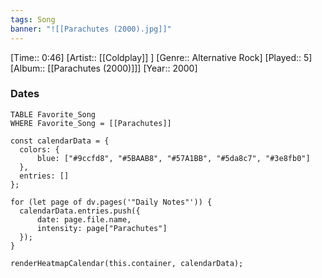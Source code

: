 ```yaml
---
tags: Song  
banner: "![[Parachutes (2000).jpg]]"
---
```

[Time:: 0:46]
[Artist:: [[Coldplay]] ]
[Genre:: Alternative Rock]
[Played:: 5]
[Album:: [[Parachutes (2000)]]]
[Year:: 2000]
### Dates
````dataview
TABLE Favorite_Song
WHERE Favorite_Song = [[Parachutes]]
````

  ```dataviewjs
const calendarData = { 
	colors: { 
		blue: ["#9ccfd8", "#5BAAB8", "#57A1BB", "#5da8c7", "#3e8fb0"] 
	}, 
	entries: [] 
}; 

for (let page of dv.pages('"Daily Notes"')) { 
	calendarData.entries.push({ 
		date: page.file.name, 
		intensity: page["Parachutes"]
	}); 
} 

renderHeatmapCalendar(this.container, calendarData);
```
